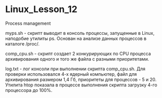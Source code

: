 # Linux_Lesson_12
Process management

myps.sh - скрипт выводит в консоль процессы, запущенные в Linux, наподобие утилиты ps. Основан на анализе данных процессов в каталоге /proc/.

comp_cpu.sh - скрипт создает 2 конкурирующих по CPU процесса архивирования одного и того же файла с разными приоритетами.

log.txt - лог консоли при выполнении скрипта comp_cpu.sh. Для проверки использовался 4-х ядерный компьютер, файл для архивирования размером 1,4 Гб, приоритеты для процессов - 5 и 20. Утилита htop показала в процессе выполнения скрипта загрузку 4-го процессора до 100%.
